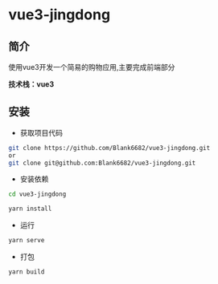 # vue3-jingdong
## 简介

使用vue3开发一个简易的购物应用,主要完成前端部分

**技术栈：vue3**

## 安装

- 获取项目代码

```bash
git clone https://github.com/Blank6682/vue3-jingdong.git
or
git clone git@github.com:Blank6682/vue3-jingdong.git

```

- 安装依赖

```bash
cd vue3-jingdong

yarn install
```

- 运行

```bash
yarn serve
```

- 打包

```bash
yarn build
```

## 